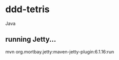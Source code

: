 ddd-tetris
==========

Java

## running Jetty...
mvn org.mortbay.jetty:maven-jetty-plugin:6.1.16:run
